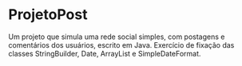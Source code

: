 # ProjetoPost
Um projeto que simula uma rede social simples, com postagens e comentários dos usuários, escrito em Java. Exercício de fixação das classes StringBuilder, Date, ArrayList e SimpleDateFormat.
